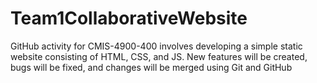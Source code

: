 # Team1CollaborativeWebsite
GitHub activity for CMIS-4900-400 involves developing a simple static website consisting of HTML, CSS, and JS. New features will be created, bugs will be fixed, and changes will be merged using Git and GitHub
